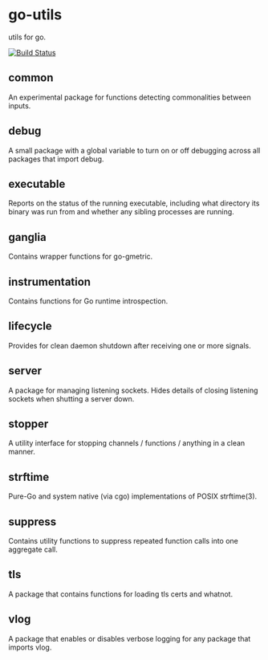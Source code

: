go-utils
========
utils for go.

[![Build Status](https://secure.travis-ci.org/fastly/go-utils.png)](http://travis-ci.org/fastly/go-utils)

common
------
An experimental package for functions detecting commonalities between inputs.

debug
-----
A small package with a global variable to turn on or off debugging across all packages
that import debug.

executable
----------
Reports on the status of the running executable, including what directory its
binary was run from and whether any sibling processes are running.

ganglia
-------
Contains wrapper functions for go-gmetric.

instrumentation
---------------
Contains functions for Go runtime introspection.

lifecycle
---------
Provides for clean daemon shutdown after receiving one or more signals.

server
------
A package for managing listening sockets. Hides details of closing listening sockets
when shutting a server down.

stopper
-------
A utility interface for stopping channels / functions / anything in a clean manner.

strftime
--------
Pure-Go and system native (via cgo) implementations of POSIX strftime(3).

suppress
--------
Contains utility functions to suppress repeated function calls into one aggregate call.

tls
---
A package that contains functions for loading tls certs and whatnot.

vlog
----
A package that enables or disables verbose logging for any package that imports vlog.
